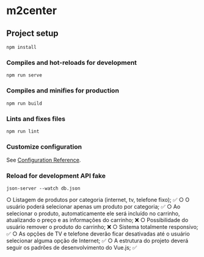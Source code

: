 # m2center

## Project setup
```
npm install
```

### Compiles and hot-reloads for development
```
npm run serve
```

### Compiles and minifies for production
```
npm run build
```

### Lints and fixes files
```
npm run lint
```

### Customize configuration
See [Configuration Reference](https://cli.vuejs.org/config/).

### Reload for development API fake
```
json-server --watch db.json
```


○ Listagem de produtos por categoria (internet, tv, telefone fixo); :white_check_mark:
○ O usuário poderá selecionar apenas um produto por categoria; :white_check_mark:
○ Ao selecionar o produto, automaticamente ele será incluído no carrinho, atualizando o preço e as informações do carrinho; ❌
○ Possibilidade do usuário remover o produto do carrinho; ❌
○ Sistema totalmente responsivo; :white_check_mark:
○ As opções de TV e telefone deverão ficar desativadas até o usuário selecionar alguma opção de Internet; :white_check_mark:
○ A estrutura do projeto deverá seguir os padrões de desenvolvimento do Vue.js; :white_check_mark:
